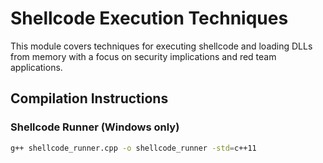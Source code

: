 # Shellcode Execution Techniques

This module covers techniques for executing shellcode and loading DLLs from memory with a focus on security implications and red team applications.

## Compilation Instructions

### Shellcode Runner (Windows only)
```bash
g++ shellcode_runner.cpp -o shellcode_runner -std=c++11

